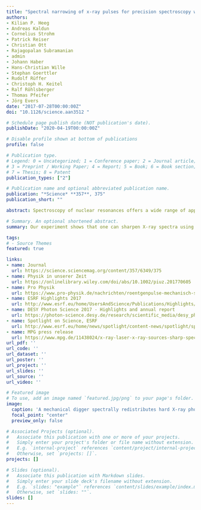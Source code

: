 ```yaml
---
title: "Spectral narrowing of x-ray pulses for precision spectroscopy with nuclear resonances"
authors:
- Kilian P. Heeg
- Andreas Kaldun
- Cornelius Strohm
- Patrick Reiser
- Christian Ott
- Rajagopalan Subramanian
- admin
- Johann Haber
- Hans-Christian Wille
- Stephan Goerttler
- Rudolf Rüffer
- Christoph H. Keitel
- Ralf Röhlsberger
- Thomas Pfeifer
- Jörg Evers
date: "2017-07-28T00:00:00Z"
doi: "10.1126/science.aan3512 "

# Schedule page publish date (NOT publication's date).
publishDate: "2020-04-19T00:00:00Z"

# Disable profile shown at bottom of publications
profile: false

# Publication type.
# Legend: 0 = Uncategorized; 1 = Conference paper; 2 = Journal article;
# 3 = Preprint / Working Paper; 4 = Report; 5 = Book; 6 = Book section;
# 7 = Thesis; 8 = Patent
publication_types: ["2"]

# Publication name and optional abbreviated publication name.
publication: "*Science* **357**, 375"
publication_short: ""

abstract: Spectroscopy of nuclear resonances offers a wide range of applications due to the remarkable energy resolution afforded by their narrow linewidths. However, progress toward higher resolution is inhibited at modern x-ray sources because they deliver only a tiny fraction of the photons on resonance, with the remainder contributing to an off-resonant background. We devised an experimental setup that uses the fast mechanical motion of a resonant target to manipulate the spectrum of a given x-ray pulse and to redistribute off-resonant spectral intensity onto the resonance. As a consequence, the resonant pulse brilliance is increased while the off-resonant background is reduced. Because our method is compatible with existing and upcoming pulsed x-ray sources, we anticipate that this approach will find applications that require ultranarrow x-ray resonances.

# Summary. An optional shortened abstract.
summary: Our experiment shows that one can sharpen X-ray spectra using a mechanical "digger".

tags:
# - Source Themes
featured: true

links:
- name: Journal
  url: https://science.sciencemag.org/content/357/6349/375
- name: Physik in unserer Zeit
  url: https://onlinelibrary.wiley.com/doi/abs/10.1002/piuz.201770605
- name: Pro Physik
  url: https://www.pro-physik.de/nachrichten/roentgenpulse-mechanisch-schaerfen
- name: ESRF Highlights 2017
  url: http://www.esrf.eu/home/UsersAndScience/Publications/Highlights/highlights-2017.html.html
- name: DESY Photon Science 2017 - Highlights and annual report
  url: https://photon-science.desy.de/research/scientific_media/desy_photon_science_annual_reports/2017/index_eng.html
- name: Spotlight on Science, ESRF
  url: http://www.esrf.eu/home/news/spotlight/content-news/spotlight/spotlight295.html
- name: MPG press release
  url: https://www.mpg.de/11438024/x-ray-laser-x-ray-sources-sharp-spectrum
url_pdf: ''
url_code: ''
url_dataset: ''
url_poster: ''
url_project: ''
url_slides: ''
url_source: ''
url_video: ''

# Featured image
# To use, add an image named `featured.jpg/png` to your page's folder. 
image:
  caption: 'A mechanical digger spectrally redistributes hard X-ray photons. Image credit: [**Jörg Evers**](https://www.mpi-hd.mpg.de/personalhomes/evers/)'
  focal_point: "center"
  preview_only: false

# Associated Projects (optional).
#   Associate this publication with one or more of your projects.
#   Simply enter your project's folder or file name without extension.
#   E.g. `internal-project` references `content/project/internal-project/index.md`.
#   Otherwise, set `projects: []`.
projects: []

# Slides (optional).
#   Associate this publication with Markdown slides.
#   Simply enter your slide deck's filename without extension.
#   E.g. `slides: "example"` references `content/slides/example/index.md`.
#   Otherwise, set `slides: ""`.
slides: []
---
```


<!-- {{% alert note %}}
Click the *Cite* button above to demo the feature to enable visitors to import publication metadata into their reference management software.
{{% /alert %}}

{{% alert note %}}
Click the *Slides* button above to demo Academic's Markdown slides feature.
{{% /alert %}}

Supplementary notes can be added here, including [code and math](https://sourcethemes.com/academic/docs/writing-markdown-latex/). -->
